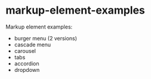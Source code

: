 # markup-element-examples
Markup element examples:
- burger menu (2 versions)
- cascade menu
- carousel
- tabs
- accordion
- dropdown
